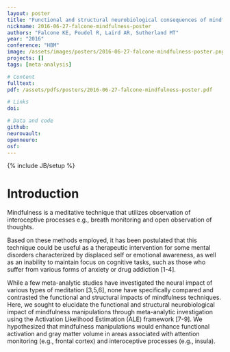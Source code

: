 ```yaml
---
layout: poster
title: "Functional and structural neurobiological consequences of mindfulness meditation"
nickname: 2016-06-27-falcone-mindfulness-poster
authors: "Falcone KE, Poudel R, Laird AR, Sutherland MT"
year: "2016"
conference: "HBM"
image: /assets/images/posters/2016-06-27-falcone-mindfulness-poster.png
projects: []
tags: [meta-analysis]

# Content
fulltext:
pdf: /assets/pdfs/posters/2016-06-27-falcone-mindfulness-poster.pdf

# Links
doi:

# Data and code
github:
neurovault:
openneuro:
osf:
---
```

{% include JB/setup %}

# Introduction

Mindfulness is a meditative technique that utilizes observation of interoceptive processes e.g., breath monitoring and open observation of thoughts.

Based on these methods employed, it has been postulated that this technique could be useful as a therapeutic intervention for some mental disorders characterized by displaced self or emotional awareness, as well as an inability to maintain focus on cognitive tasks, such as those who suffer from various forms of anxiety or drug addiction [1-4].

While a few meta-analytic studies have investigated the neural impact of various types of meditation [3,5,6], none have specifically compared and contrasted the functional and structural impacts of mindfulness techniques. Here, we sought to elucidate the functional and structural neurobiological impact of mindfulness manipulations through meta-analytic investigation using the Activation Likelihood Estimation (ALE) framework [7-9]. We hypothesized that mindfulness manipulations would enhance functional activation and gray matter volume in areas associated with attention monitoring (e.g., frontal cortex) and interoceptive processes (e.g., insula).
